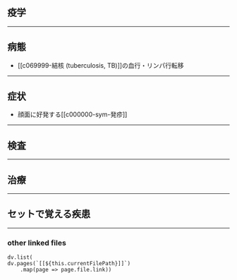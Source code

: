 ## 疫学
---
## 病態
- [[c069999-結核 (tuberculosis, TB)]]の血行・リンパ行転移
---
## 症状
- 顔面に好発する[[c000000-sym-発疹]]
---
## 検査
---
## 治療
---
## セットで覚える疾患
---
### other linked files
```dataviewjs
dv.list(
dv.pages(`[[${this.currentFilePath}]]`)
	.map(page => page.file.link))
```